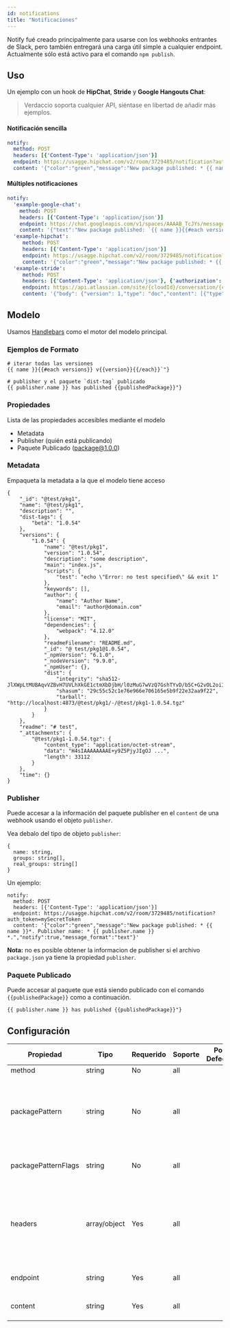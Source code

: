 ```yaml
---
id: notifications
title: "Notificaciones"
---
```

Notify fué creado principalmente para usarse con los webhooks entrantes de Slack, pero también entregará una carga útil simple a cualquier endpoint. Actualmente sólo está activo para el comando `npm publish`.

## Uso

Un ejemplo con un hook de **HipChat**, **Stride** y **Google Hangouts Chat**:

> Verdaccio soporta cualquier API, siéntase en libertad de añadir más ejemplos.

#### Notificación sencilla

```yaml
notify:
  method: POST
  headers: [{'Content-Type': 'application/json'}]
  endpoint: https://usagge.hipchat.com/v2/room/3729485/notification?auth_token=mySecretToken
  content: '{"color":"green","message":"New package published: * {{ name }}*","notify":true,"message_format":"text"}'
```

#### Múltiples notificaciones

```yaml
notify:
  'example-google-chat':
    method: POST
    headers: [{'Content-Type': 'application/json'}]
    endpoint: https://chat.googleapis.com/v1/spaces/AAAAB_TcJYs/messages?key=myKey&token=myToken
    content: '{"text":"New package published: `{{ name }}{{#each versions}} v{{version}}{{/each}}`"}'
  'example-hipchat':
     method: POST
     headers: [{'Content-Type': 'application/json'}]
     endpoint: https://usagge.hipchat.com/v2/room/3729485/notification?auth_token=mySecretToken
     content: '{"color":"green","message":"New package published: * {{ name }}*","notify":true,"message_format":"text"}'
  'example-stride':
     method: POST
     headers: [{'Content-Type': 'application/json'}, {'authorization': 'Bearer secretToken'}]
     endpoint: https://api.atlassian.com/site/{cloudId}/conversation/{conversationId}/message
     content: '{"body": {"version": 1,"type": "doc","content": [{"type": "paragraph","content": [{"type": "text","text": "New package published: * {{ name }}* Publisher name: * {{ publisher.name }}"}]}]}}'     
```

## Modelo

Usamos [Handlebars](https://handlebarsjs.com/) como el motor del modelo principal.

### Ejemplos de Formato

    # iterar todas las versiones
    {{ name }}{{#each versions}} v{{version}}{{/each}}`"}
    
    # publisher y el paquete `dist-tag` publicado
    {{ publisher.name }} has published {{publishedPackage}}"}
    

### Propiedades

Lista de las propiedades accesibles mediante el modelo

* Metadata
* Publisher (quién está publicando)
* Paquete Publicado (package@1.0.0)

### Metadata

Empaqueta la metadata a la que el modelo tiene acceso

    {
        "_id": "@test/pkg1",
        "name": "@test/pkg1",
        "description": "",
        "dist-tags": {
            "beta": "1.0.54"
        },
        "versions": {
            "1.0.54": {
                "name": "@test/pkg1",
                "version": "1.0.54",
                "description": "some description",
                "main": "index.js",
                "scripts": {
                    "test": "echo \"Error: no test specified\" && exit 1"
                },
                "keywords": [],
                "author": {
                    "name": "Author Name",
                    "email": "author@domain.com"
                },
                "license": "MIT",
                "dependencies": {
                    "webpack": "4.12.0"
                },
                "readmeFilename": "README.md",
                "_id": "@ test/pkg1@1.0.54",
                "_npmVersion": "6.1.0",
                "_nodeVersion": "9.9.0",
                "_npmUser": {},
                "dist": {
                    "integrity": "sha512-JlXWpLtMUBAqvVZBvH7UVLhXkGE1ctmXbDjbH/l0zMuG7wVzQ7GshTYvD/b5C+G2vOL2oiIS1RtayA/kKkTwKw==",
                    "shasum": "29c55c52c1e76e966e706165e5b9f22e32aa9f22",
                    "tarball": "http://localhost:4873/@test/pkg1/-/@test/pkg1-1.0.54.tgz"
                }
            }
        },
        "readme": "# test",
        "_attachments": {
            "@test/pkg1-1.0.54.tgz": {
                "content_type": "application/octet-stream",
                "data": "H4sIAAAAAAAAE+y9Z5PjyJIgOJ ...",
                "length": 33112
            }
        },
        "time": {}
    }
    

### Publisher

Puede accesar a la información del paquete publisher en el `content` de una webhook usando el objeto `publisher`.

Vea debalo del tipo de objeto `publisher`:

    {
      name: string,
      groups: string[],
      real_groups: string[]
    }
    

Un ejemplo:

    notify:
      method: POST
      headers: [{'Content-Type': 'application/json'}]
      endpoint: https://usagge.hipchat.com/v2/room/3729485/notification?auth_token=mySecretToken
      content: '{"color":"green","message":"New package published: * {{ name }}*. Publisher name: * {{ publisher.name }} *.","notify":true,"message_format":"text"}'
    

**Nota:** no es posible obtener la informacion de publisher si el archivo `package.json` ya tiene la propiedad `publisher`.

### Paquete Publicado

Puede accesar al paquete que está siendo publicado con el comando `{{publishedPackage}}` como a continuación.

    {{ publisher.name }} has published {{publishedPackage}}"}
    

## Configuración

| Propiedad           | Tipo         | Requerido | Soporte | Por Defecto | Descripción                                                                                  |
| ------------------- | ------------ | --------- | ------- | ----------- | -------------------------------------------------------------------------------------------- |
| method              | string       | No        | all     |             | HTTP verb                                                                                    |
| packagePattern      | string       | No        | all     |             | Solo ejecutar esta notificación si el nombre del paquete coincide con la expresión regular   |
| packagePatternFlags | string       | No        | all     |             | Any flags to be used with the regular expression                                             |
| headers             | array/object | Yes       | all     |             | Si el endpoint requiere encabezados específicos, defínelos aquí como un arreglo (key:value). |
| endpoint            | string       | Yes       | all     |             | define el URL para el endpoint                                                               |
| content             | string       | Yes       | all     |             | any [Handlebar](https://handlebarsjs.com/) expressions                                       |